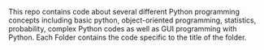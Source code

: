 This repo contains code about several different Python programming concepts including basic python, object-oriented programming, statistics, probability, complex Python codes as well as GUI programming with Python. Each Folder contains the code specific to the title of the folder.
